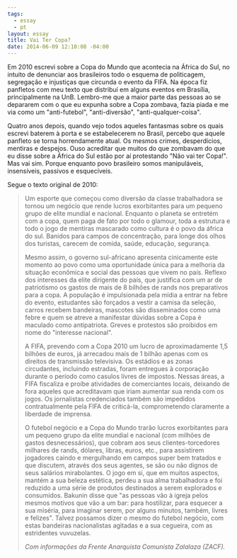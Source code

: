 ```yaml
---
tags:
  - essay
  - pt
layout: essay
title: Vai Ter Copa?
date: 2014-06-09 12:10:08 -04:00
---
```


Em 2010 escrevi sobre a Copa do Mundo que acontecia na África do Sul, no intuito
de denunciar aos brasileiros todo o esquema de politicagem, segregação e
injustiças que circunda o evento da FIFA. Na época fiz panfletos com meu texto
que distribuí em alguns eventos em Brasília, principalmente na UnB. Lembro-me
que a maior parte das pessoas ao se depararem com o que eu expunha sobre a Copa
zombava, fazia piada e me via como um "anti-futebol", "anti-diversão", "anti-qualquer-coisa".

Quatro anos depois, quando vejo todos aqueles fantasmas sobre os quais escrevi
baterem à porta e se estabelecerem no Brasil, percebo que aquele panfleto se
torna horrendamente atual. Os mesmos crimes, desperdícios, mentiras e despejos.
Ouso acreditar que muitos do que zombavam do que eu disse sobre a África do Sul
estão por aí protestando "Não vai ter Copa!". Mas vai sim. Porque enquanto povo
brasileiro somos manipuláveis, insensíveis, passivos e esquecíveis.

Segue o texto original de 2010:

> Um esporte que começou como diversão da classe trabalhadora se tornou um
> negócio que rende lucros exorbitantes para um pequeno grupo de elite mundial
> e nacional. Enquanto o planeta se entretém com a copa, quem paga de fato por
> todo o glamour, toda a estrutura e todo o jogo de mentiras mascarado como
> cultura é o povo da áfrica do sul. Banidos para campos de concentração, para
> longe dos olhos dos turistas, carecem de comida, saúde, educação, segurança.
>
> Mesmo assim, o governo sul-africano apresenta cinicamente este momento ao povo
> como uma oportunidade única para a melhoria da situação econômica e social das
> pessoas que vivem no país. Reflexo dos interesses da elite dirigente do país,
> que justifica com um ar de patriotismo os gastos de mais de 8 bilhões de rands
> nos preparativos para a copa. A população é impulsionada pela mídia a entrar
> na febre do evento, estudantes são forçados a vestir a camisa da seleção,
> carros recebem bandeiras, mascotes são disseminados como uma febre e quem se
> atreve a manifestar dúvidas sobre a Copa é maculado como antipatriota.
> Greves e protestos são proibidos em nome do "interesse nacional". 
>
> A FIFA, prevendo com a Copa 2010 um lucro de aproximadamente 1,5 bilhões de
> euros, já arrecadou mais de 1 bilhão apenas com os direitos de transmissão
> televisiva. Os estádios e as zonas circudantes, incluindo estradas, foram
> entregues à corporação durante o período como casulos livres de impostos.
> Nessas áreas, a FIFA fiscaliza e proíbe atividades de comerciantes locais,
> deixando de fora aqueles que acreditavam que iriam aumentar sua renda com os
> jogos. Os jornalistas credenciados também são impedidos contratualmente pela
> FIFA de criticá-la, comprometendo claramente a liberdade de imprensa.
>
> O futebol negócio e a Copa do Mundo trarão lucros exorbitantes para um pequeno
> grupo da elite mundial e nacional (com milhões de gastos desnecessários), que
> cobram aos seus clientes-torcedores milhares de rands, dólares, libras, euros,
> etc., para assistirem jogadores caindo e mergulhando em campos super bem
> tratados e que discutem, através dos seus agentes, se são ou não dignos de
> seus salários mirabolantes. O jogo em si, que em muitos aspectos, mantém a sua
> beleza estética, perdeu a sua alma trabalhadora e foi reduzido a uma série de
> produtos destinados a serem explorados e consumidos. Bakunin disse que "as
> pessoas vão à igreja pelos mesmos motivos que vão a um bar: para hostilizar,
> para esquecer a sua miséria, para imaginar serem, por alguns minutos, também,
> livres e felizes". Talvez possamos dizer o mesmo do futebol negócio, com estas
> bandeiras nacionalistas agitadas e a sua cegueira, com as estridentes
> vuvuzelas.
>
> *Com informações da Frente Anarquista Comunista Zalalaza (ZACF).*
